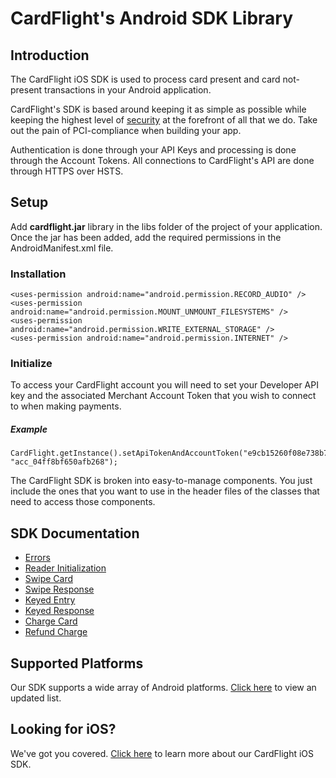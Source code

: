 CardFlight's Android SDK Library
=================

Introduction
------------

The CardFlight iOS SDK is used to process card present and card not-present transactions in your Android application.

CardFlight's SDK is based around keeping it as simple as possible while keeping the highest level of [security](https://developers.getcardflight.com/help/security) at the forefront of all that we do. Take out the pain of PCI-compliance when building your app.

Authentication is done through your API Keys and processing is done through the Account Tokens. All connections to CardFlight's API are done through HTTPS over HSTS.


Setup
----------

Add **cardflight.jar** library in the libs folder of the project of your application. Once the jar has been added, add the required permissions in the AndroidManifest.xml file.

### Installation

```
<uses-permission android:name="android.permission.RECORD_AUDIO" />
<uses-permission android:name="android.permission.MOUNT_UNMOUNT_FILESYSTEMS" />
<uses-permission android:name="android.permission.WRITE_EXTERNAL_STORAGE" />
<uses-permission android:name="android.permission.INTERNET" />
```

### Initialize

To access your CardFlight account you will need to set your Developer API key and the associated Merchant Account Token that you wish to connect to when making payments.

##### Example

```
CardFlight.getInstance().setApiTokenAndAccountToken("e9cb15260f08e738b782952895d4ba4f", "acc_04ff8bf650afb268");
```

The CardFlight SDK is broken into easy-to-manage components. You just include the ones that you want to use in the header files of the classes that need to access those components.

SDK Documentation
--------------

- [Errors](https://developers.getcardflight.com/docs/api/android#errors)
- [Reader Initialization](https://developers.getcardflight.com/docs/api/android#reader_initialization)
- [Swipe Card](https://developers.getcardflight.com/docs/api/android#swipe_card)
- [Swipe Response](https://developers.getcardflight.com/docs/api/android#swipe_card_response)
- [Keyed Entry](https://developers.getcardflight.com/docs/api/android#keyed_entry)
- [Keyed Response](https://developers.getcardflight.com/docs/api/android#keyed_response)
- [Charge Card](https://developers.getcardflight.com/docs/api/android#process_payment)
- [Refund Charge](https://developers.getcardflight.com/docs/api/android#refund_charge)


Supported Platforms
-----------------------

Our SDK supports a wide array of Android platforms. [Click here](https://developers.getcardflight.com/docs/android) to view an updated list.


Looking for iOS?
-----------------

We've got you covered. [Click here](https://github.com/CardFlight/cardflight-ios) to learn more about our CardFlight iOS SDK.

